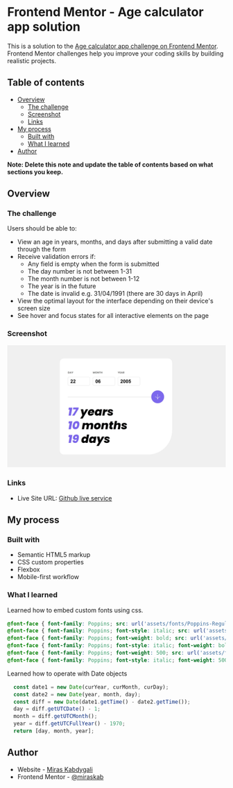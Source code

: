 # Frontend Mentor - Age calculator app solution

This is a solution to the [Age calculator app challenge on Frontend Mentor](https://www.frontendmentor.io/challenges/age-calculator-app-dF9DFFpj-Q). Frontend Mentor challenges help you improve your coding skills by building realistic projects. 

## Table of contents

- [Overview](#overview)
  - [The challenge](#the-challenge)
  - [Screenshot](#screenshot)
  - [Links](#links)
- [My process](#my-process)
  - [Built with](#built-with)
  - [What I learned](#what-i-learned)
- [Author](#author)

**Note: Delete this note and update the table of contents based on what sections you keep.**

## Overview

### The challenge

Users should be able to:

- View an age in years, months, and days after submitting a valid date through the form
- Receive validation errors if:
  - Any field is empty when the form is submitted
  - The day number is not between 1-31
  - The month number is not between 1-12
  - The year is in the future
  - The date is invalid e.g. 31/04/1991 (there are 30 days in April)
- View the optimal layout for the interface depending on their device's screen size
- See hover and focus states for all interactive elements on the page

### Screenshot

![](./screenshot.jpg)

### Links

- Live Site URL: [Github live service](https://mkab2000.github.io/Age-Calculator/)

## My process

### Built with

- Semantic HTML5 markup
- CSS custom properties
- Flexbox
- Mobile-first workflow


### What I learned

Learned how to embed custom fonts using css.

```css
@font-face { font-family: Poppins; src: url('assets/fonts/Poppins-Regular.ttf'); } 
@font-face { font-family: Poppins; font-style: italic; src: url('assets/fonts/Poppins-Regular.ttf'); } 
@font-face { font-family: Poppins; font-weight: bold; src: url('assets/fonts/Poppins-Bold.ttf');}
@font-face { font-family: Poppins; font-style: italic; font-weight: bold; src: url('assets/fonts/Poppins-BoldItalic.ttf');}
@font-face { font-family: Poppins; font-weight: 500; src: url('assets/fonts/Poppins-ExtraBold.ttf');}
@font-face { font-family: Poppins; font-style: italic; font-weight: 500; src: url('assets/fonts/Poppins-ExtraBoldItalic.ttf');}
```

Learned how to operate with Date objects

```js
  const date1 = new Date(curYear, curMonth, curDay);
  const date2 = new Date(year, month, day);
  const diff = new Date(date1.getTime() - date2.getTime());
  day = diff.getUTCDate() - 1;
  month = diff.getUTCMonth();
  year = diff.getUTCFullYear() - 1970;
  return [day, month, year];
```


## Author

- Website - [Miras Kabdygali](https://github.com/mkab2000)
- Frontend Mentor - [@miraskab](https://www.frontendmentor.io/profile/miraskab)
